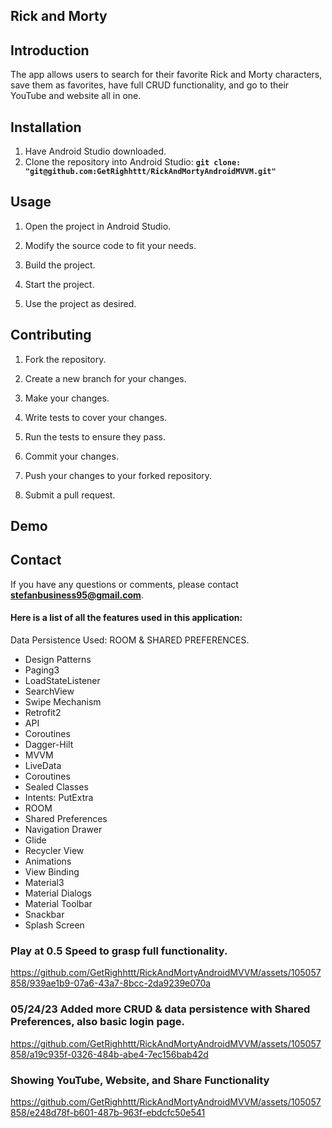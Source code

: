 ## **Rick and Morty**

## **Introduction**
The app allows users to search for their favorite Rick and Morty characters, save them as favorites, have full CRUD functionality, and go to their YouTube and website all in one. 

## **Installation**
 
1. Have Android Studio downloaded.
2. Clone the repository into Android Studio: **`git clone: "git@github.com:GetRighhttt/RickAndMortyAndroidMVVM.git" `**

## **Usage**
1. Open the project in Android Studio.

2. Modify the source code to fit your needs.

3. Build the project.

4. Start the project.

5. Use the project as desired.

## **Contributing**

1. Fork the repository.

2. Create a new branch for your changes.

3. Make your changes.

4. Write tests to cover your changes.

5. Run the tests to ensure they pass.

6. Commit your changes.

7. Push your changes to your forked repository.

8. Submit a pull request.

## **Demo**


## **Contact**

If you have any questions or comments, please contact **stefanbusiness95@gmail.com**.

#### Here is a list of all the features used in this application:

Data Persistence Used: ROOM & SHARED PREFERENCES.

- Design Patterns
- Paging3
- LoadStateListener
- SearchView
- Swipe Mechanism
- Retrofit2
- API
- Coroutines
- Dagger-Hilt
- MVVM
- LiveData
- Coroutines
- Sealed Classes
- Intents: PutExtra
- ROOM
- Shared Preferences
- Navigation Drawer
- Glide
- Recycler View
- Animations
- View Binding
- Material3
- Material Dialogs
- Material Toolbar
- Snackbar
- Splash Screen

### Play at 0.5 Speed to grasp full functionality.
https://github.com/GetRighhttt/RickAndMortyAndroidMVVM/assets/105057858/939ae1b9-07a6-43a7-8bcc-2da9239e070a

### 05/24/23 Added more CRUD & data persistence with Shared Preferences, also basic login page.

https://github.com/GetRighhttt/RickAndMortyAndroidMVVM/assets/105057858/a19c935f-0326-484b-abe4-7ec156bab42d

### Showing YouTube, Website, and Share Functionality

https://github.com/GetRighhttt/RickAndMortyAndroidMVVM/assets/105057858/e248d78f-b601-487b-963f-ebdcfc50e541


